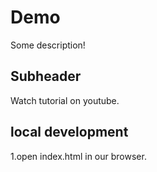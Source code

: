# Demo

Some description!

## Subheader

Watch tutorial on youtube.

## local development

1.open index.html in our browser.